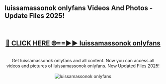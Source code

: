 <h2>luissamassonok onlyfans Videos And Photos - Update Files 2025!</h2>
<br>
<div align="center">
<h2><a href="https://linkcuts.com/hfmhzwbr" rel="nofollow">🔴 CLICK HERE 🌐==►► luissamassonok onlyfans</a></h2>
<br>
Get luissamassonok onlyfans and all content. Now you can access all videos and pictures of luissamassonok onlyfans. New Updated Files 2025!
<br>
<br>
<a href="https://linkcuts.com/hfmhzwbr" rel="nofollow" data-target="animated-image.originalLink"><img src="https://i.ibb.co.com/WyWwxjT/player-gif2.gif" alt="luissamassonok onlyfans" style="max-width: 100%; display: inline-block;" data-target="animated-image.originalImage"></a>
</div>
<br>